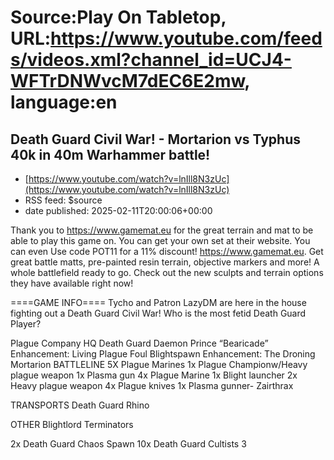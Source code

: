 # Source:Play On Tabletop, URL:https://www.youtube.com/feeds/videos.xml?channel_id=UCJ4-WFTrDNWvcM7dEC6E2mw, language:en

## Death Guard Civil War! - Mortarion vs Typhus 40k in 40m Warhammer battle!
 - [https://www.youtube.com/watch?v=lnIll8N3zUc](https://www.youtube.com/watch?v=lnIll8N3zUc)
 - RSS feed: $source
 - date published: 2025-02-11T20:00:06+00:00

Thank you to https://www.gamemat.eu for the great terrain and mat to be able to play this game on.  You can get your own set at their website.  You can even Use code POT11 for a 11% discount!
https://www.gamemat.eu. Get great battle matts, pre-painted resin terrain, objective markers and more! A whole battlefield ready to go. Check out the new sculpts and terrain options they have available right now!

====GAME INFO====
Tycho and Patron LazyDM are here in the house fighting out a Death Guard Civil War!  Who is the most fetid Death Guard Player?

Plague Company
HQ
Death Guard Daemon Prince “Bearicade”
 Enhancement: Living Plague
Foul Blightspawn 
 Enhancement: The Droning
Mortarion 
BATTLELINE
5X Plague Marines
1x Plague Championw/Heavy plague weapon
1x Plasma gun 
4x Plague Marine
1x Blight launcher 
2x Heavy plague weapon 
4x Plague knives 
1x Plasma gunner- Zairthrax

TRANSPORTS
Death Guard Rhino 

OTHER
Blightlord Terminators 

2x Death Guard Chaos Spawn
10x Death Guard Cultists
3

